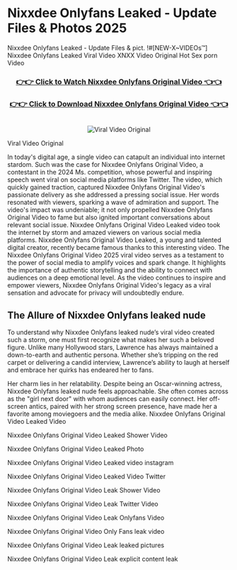 # Nixxdee Onlyfans Leaked - Update Files & Photos 2025

Nixxdee Onlyfans Leaked - Update Files & pict. !#[NEW-X~VIDEOs™] Nixxdee Onlyfans Leaked Viral Video XNXX Video Original Hot Sex porn Video
<br>
<div align="center">
<h3><a href="https://links2leaks.com?utm_source=nixxdee&utm_medium=gitlong" rel="nofollow">👉👉 Click to Watch Nixxdee Onlyfans Original Video 👈👈</a></h3>
<h3><a href="https://links2leaks.com?utm_source=nixxdee&utm_medium=gitlong" rel="nofollow">👉👉 Click to Download Nixxdee Onlyfans Original Video 👈👈</a></h3>
<br>
<a href="https://links2leaks.com?utm_source=nixxdee&utm_medium=gitlong" rel="nofollow"><img src="https://i.ibb.co/Gkj2r4b/banner.png" alt="Viral Video Original" style="max-width: 100%; display: inline-block;" data-target="animated-image.originalImage"></a>
</div>

Viral Video Original

In today's digital age, a single video can catapult an individual into internet stardom. Such was the case for Nixxdee Onlyfans Original Video, a contestant in the 2024 Ms. competition, whose powerful and inspiring speech went viral on social media platforms like Twitter.
The video, which quickly gained traction, captured Nixxdee Onlyfans Original Video's passionate delivery as she addressed a pressing social issue. Her words resonated with viewers, sparking a wave of admiration and support. The video's impact was undeniable; it not only propelled Nixxdee Onlyfans Original Video to fame but also ignited important conversations about relevant social issue.
Nixxdee Onlyfans Original Video Leaked video took the internet by storm and amazed viewers on various social media platforms. Nixxdee Onlyfans Original Video Leaked, a young and talented digital creator, recently became famous thanks to this interesting video.
The Nixxdee Onlyfans Original Video 2025 viral video serves as a testament to the power of social media to amplify voices and spark change. It highlights the importance of authentic storytelling and the ability to connect with audiences on a deep emotional level. As the video continues to inspire and empower viewers, Nixxdee Onlyfans Original Video's legacy as a viral sensation and advocate for privacy will undoubtedly endure.

<h2>The Allure of Nixxdee Onlyfans leaked nude</h2>


To understand why Nixxdee Onlyfans leaked nude’s viral video created such a storm, one must first recognize what makes her such a beloved figure. Unlike many Hollywood stars, Lawrence has always maintained a down-to-earth and authentic persona. Whether she’s tripping on the red carpet or delivering a candid interview, Lawrence’s ability to laugh at herself and embrace her quirks has endeared her to fans.

Her charm lies in her relatability. Despite being an Oscar-winning actress, Nixxdee Onlyfans leaked nude feels approachable. She often comes across as the "girl next door" with whom audiences can easily connect. Her off-screen antics, paired with her strong screen presence, have made her a favorite among moviegoers and the media alike.
Nixxdee Onlyfans Original Video Leaked Video

Nixxdee Onlyfans Original Video Leaked Shower Video

Nixxdee Onlyfans Original Video Leaked Photo

Nixxdee Onlyfans Original Video Leaked video instagram

Nixxdee Onlyfans Original Video Leaked Video Twitter

Nixxdee Onlyfans Original Video Leak Shower Video

Nixxdee Onlyfans Original Video Leak Twitter Video

Nixxdee Onlyfans Original Video Leak Onlyfans Video

Nixxdee Onlyfans Original Video Only Fans leak video

Nixxdee Onlyfans Original Video Leak leaked pictures

Nixxdee Onlyfans Original Video Leak explicit content leak
